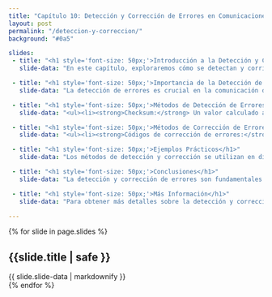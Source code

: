 ```yaml
---
title: "Capítulo 10: Detección y Corrección de Errores en Comunicaciones de Datos y Redes"
layout: post
permalink: "/deteccion-y-correccion/"
background: "#0a5"

slides:
 - title: "<h1 style='font-size: 50px;'>Introducción a la Detección y Corrección de Errores</h1>"
   slide-data: "En este capítulo, exploraremos cómo se detectan y corrigen errores en las comunicaciones de datos y redes. Estos errores pueden surgir durante la transmisión debido a interferencias, ruido o fallos en el hardware, afectando la integridad de los datos."

 - title: "<h1 style='font-size: 50px;'>Importancia de la Detección de Errores</h1>"
   slide-data: "La detección de errores es crucial en la comunicación de datos, ya que garantiza la integridad y la fiabilidad de la información transmitida. Sin métodos adecuados para detectar errores, los datos pueden ser corrompidos, llevando a malentendidos y fallas en el sistema."

 - title: "<h1 style='font-size: 50px;'>Métodos de Detección de Errores</h1>"
   slide-data: "<ul><li><strong>Checksum:</strong> Un valor calculado a partir de un bloque de datos para verificar su integridad.</li><li><strong>Códigos de paridad:</strong> Agrega un bit de paridad para hacer que el número total de bits '1' sea par o impar.</li><li><strong>Códigos de redundancia cíclica (CRC):</strong> Utiliza un algoritmo matemático para detectar cambios en los datos.</li></ul>"

 - title: "<h1 style='font-size: 50px;'>Métodos de Corrección de Errores</h1>"
   slide-data: "<ul><li><strong>Códigos de corrección de errores:</strong> Permiten la recuperación de datos sin necesidad de retransmisión. Ejemplos incluyen Hamming y Reed-Solomon.</li><li><strong>Repetición de mensajes:</strong> En caso de error, se reenvían los mensajes hasta que se recibe uno correcto.</li></ul>"

 - title: "<h1 style='font-size: 50px;'>Ejemplos Prácticos</h1>"
   slide-data: "Los métodos de detección y corrección se utilizan en diversas aplicaciones, como en redes WiFi, transmisión de video y en sistemas de almacenamiento de datos. Por ejemplo, los códigos CRC son comunes en Ethernet y las correcciones de Hamming son usadas en memoria RAM."

 - title: "<h1 style='font-size: 50px;'>Conclusiones</h1>"
   slide-data: "La detección y corrección de errores son fundamentales para garantizar comunicaciones fiables y seguras. Con el aumento de los datos transmitidos, el uso de técnicas efectivas es más importante que nunca para mantener la integridad de la información."

 - title: "<h1 style='font-size: 50px;'>Más Información</h1>"
   slide-data: "Para obtener más detalles sobre la detección y corrección de errores, consulta el libro <em>Data Telecommunications</em>. Aquí encontrarás una exploración profunda de los algoritmos, técnicas y su aplicación en redes modernas."

---
```


{% for slide in page.slides %}                 
<section data-background="{% if slide.image %}{{slide.image}}{% elsif slide.background %}{{slide.background}}{% else %}{{page.background}}{% endif %}">
        <h1>{{slide.title | safe }}</h1>{{ slide.slide-data | markdownify }}
</section>               
{% endfor %}
